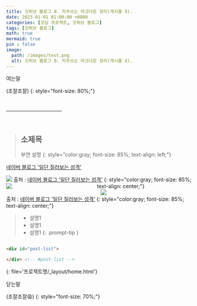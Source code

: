 ```yaml
---
title: 깃허브 블로그 0. 자주쓰는 마크다운 정리(게시물 X).
date: 2023-01-01 01:00:00 +0800
categories: [코딩 프로젝트, 깃허브 블로그]
tags: [깃허브 블로그]
math: true
mermaid: true
pin : false
image:
  path: /images/test.png
  alt: 깃허브 블로그 0. 자주쓰는 마크다운 정리(게시물 X).
---
```


여는말

(조잘조잘)
{: style="font-size: 80%;"}

<!-- 중간 바 -->
<br>
<hr style="width: 30%">
<br>


<!-- 소제목 -->
> ## 소제목
> 부연 설명
> {: style="color:gray; font-size: 85%; text-align: left;"}


<a href="https://blog.naver.com/maker_kiku">네이버 블로그 '일단 질러보는 성격'</a>


<!-- 이미지 -->
<img src="https://drive.google.com/uc?export=view&id=">
<!-- 이미지 설명 -->
출처 : <a href="https://blog.naver.com/maker_kiku">네이버 블로그 '일단 질러보는 성격'</a>
{: style="color:gray; font-size: 85%; text-align: center;"}


<!-- 이미지 2장 콜라주 -->
<div style="width: 49%; height: auto; float:left;">
  <img src="https://drive.google.com/uc?export=view&id=">
</div>
<div style="width: 49%; height: auto; float:right;">
  <img src="https://drive.google.com/uc?export=view&id=">
</div><div style="clear:both;"></div>
출처 : <a href="https://blog.naver.com/maker_kiku">네이버 블로그 '일단 질러보는 성격'</a>
{: style="color:gray; font-size: 85%; text-align: center;"}


<!-- 팁 callout tip, info, warning, danger -->
> - 설명1
> - 설명1
> - 설명1
{: .prompt-tip }


<!-- 코드 -->
```html

<div id="post-list">

</div> <!-- #post-list -->

```
{: file='프로젝트명/_layout/home.html'}

닫는말

(조잘조잘😩)
{: style="font-size: 70%;"}